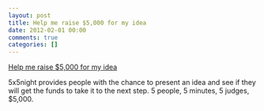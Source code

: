 ```yaml
---
layout: post
title: Help me raise $5,000 for my idea
date: 2012-02-01 00:00
comments: true
categories: []
---
```

<a href="http://5x5night.com/ideas/detail/paige-web-based-personnel-paging-made-easy1">Help me raise $5,000 for my idea</a>

<p>5x5night provides people with the chance to present an idea and see if they will get the funds to take it to the next step. 5 people, 5 minutes, 5 judges, $5,000.</p>
